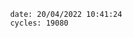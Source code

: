 

                date: 20/04/2022 10:41:24
                cycles: 19080

                         